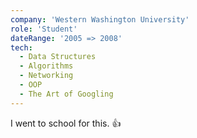 ```yaml
---
company: 'Western Washington University'
role: 'Student'
dateRange: '2005 => 2008'
tech:
  - Data Structures
  - Algorithms
  - Networking
  - OOP
  - The Art of Googling
---
```



I went to school for this. 👍

